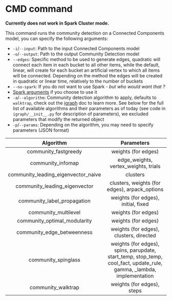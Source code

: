 # CMD command

__Currently does not work in Spark Cluster mode.__

This command runs the community detection on a Connected Components model, you can specify the following arguments:

- `-i`/`--input`: Path to the input Connected Components model
- `-o`/`--output`: Path to the output Community Detection model
- `--edges`: Specific method to be used to generate edges, quadratic will connect each item in each bucket to all other items, while the  default, linear, will create for each bucket an artificial vertex to which all items will be connected. Depending on the method the edges will be created in quadratic or linear time, relatively to the number of buckets
- `--no-spark`: If you do not want to use Spark - *but who would want that ?*
- [Spark arguments](https://github.com/src-d/ml/blob/master/doc/spark.md) if you choose to use it
- `-a`/`--algorithm`: Community detection algorithm to apply, defaults to `walktrap`, check out the [igraph](http://igraph.org/c/doc/igraph-Community.html) doc to learn more. See below for the full list of available algorithms and their parameters as of today (see code in `igraph/__init__.py` for description of parameters), we excluded parameters that modify the returned object
- `-p`/`--params`: Depending on the algorithm, you may need to specify parameters (JSON format)

| Algorithm  | Parameters |
|:----------:|:----------:|
|community_fastgreedy|weights (for edges)|
|community_infomap|edge_weights, vertex_weights, trials|
|community_leading_eigenvector_naive|clusters|
|community_leading_eigenvector|clusters, weights (for edges), arpack_options|
|community_label_propagation|weights (for edges), initial, fixed|
|community_multilevel|weights (for edges)|
|community_optimal_modularity|weights (for edges)|
|community_edge_betweenness|weights (for edges), clusters, directed|
|community_spinglass|weights (for edges), spins, parupdate, start_temp, stop_temp, cool_fact, update_rule, gamma, _lambda, implementation|
|community_walktrap|weights (for edges), steps|

